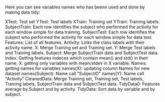 Here you can see variables names who has beenn used and done by making data tidy:

XTest: Test set
YTest: Test labels
XTrain: Training set
YTrain: Training labels.
SubjectTrain:  Each row identifies the subject who performed the activity for each window simple for data training.
SubjectTest: Each row identifies the subject who performed the activity for each window simple for data test.
Features:  List of all features.
Activity: Links the class labels with their activity name.
X: Merge Training set and Training set.
Y: Merge  Test labels and Training labels.
Subject: Merge  SubjectTrain data and SubjectTest data.
Index:  Getting features indeces which contain mean() and std() in their name.
X: getting only variables with mean/stdev in X variable.
Names:  getting names for variables 
names(X):  updating column Names for new dataset
names(Subject): Name call “SubjectID"
names(Y): Name call "Activity"
CleanedData: Merge  Training set, Training set, Test labels, Training labels, SubjectTrain data and SubjectTest data.
TidyData0:  Features average by Subject and by activity.
TidyData: Sort data by variable and by subject.

